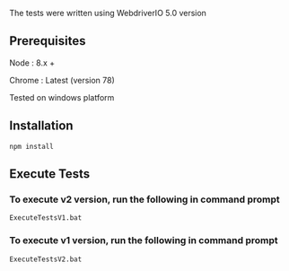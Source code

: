 
The tests were written using WebdriverIO 5.0 version


## Prerequisites

Node : 8.x + 

Chrome : Latest (version 78)

Tested on windows platform

## Installation

```npm install```


## Execute Tests

### To execute v2 version, run the following in command prompt 

```ExecuteTestsV1.bat```



### To execute v1 version, run the following in command prompt 

```ExecuteTestsV2.bat```


